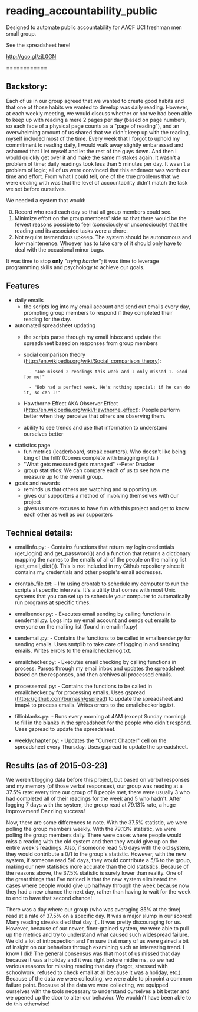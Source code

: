 # reading_accountability_public
Designed to automate public accountability for AACF UCI freshman men small group. 

See the spreadsheet here!

http://goo.gl/zjL0GN

============

Backstory:
-------------
Each of us in our group agreed that we wanted to create good habits and that one of those habits we wanted to develop was daily reading. However, at each weekly meeting, we would discuss whether or not we had been able to keep up with reading a mere 2 pages per day (based on page numbers, so each face of a physical page counts as a "page of reading"), and an overwhelming amount of us shared that we didn't keep up with the reading, myself included most of the time. Every week that I forgot to uphold my commitment to reading daily, I would walk away slightly embarassed and ashamed that I let myself and let the rest of the guys down. And then I would quickly get over it and make the same mistakes again. It wasn't a problem of time; daily readings took less than 5 minutes per day. It wasn't a problem of logic; all of us were convinced that this endeavor was worth our time and effort. From what I could tell, one of the true problems that we were dealing with was that the level of accountability didn't match the task we set before ourselves. 

We needed a system that would:

0. Record who read each day so that all group members could see.
0. Minimize effort on the group members' side so that there would be the fewest reasons possible to feel 
      (consciously or unconsciously) that the reading and its associated tasks were a chore.
0. Not require tremendous upkeep. The system should be autonomous and low-maintenence. Whoever has to take care     of it should only have to deal with the occasional minor bugs.
 
It was time to stop <b>only</b> "<i>trying harder</i>"; it was time to leverage programming skills and psychology to achieve our goals.



Features
---------
* daily emails
    - the scripts log into my email account and send out emails every day, prompting group members to respond if they completed their reading for the day.
* automated spreadsheet updating      
    - the scripts parse through my email inbox and update the spreadsheet based on responses from group members
    - social comparison theory (http://en.wikipedia.org/wiki/Social_comparison_theory): 
    
            - "Joe missed 2 readings this week and I only missed 1. Good for me!"
            
            - "Bob had a perfect week. He's nothing special; if he can do it, so can I!"
    - Hawthorne Effect AKA Observer Effect (http://en.wikipedia.org/wiki/Hawthorne_effect): People perform better when they perceive that others are observing them.
    - ability to see trends and use that information to understand ourselves better
* statistics page
    - fun metrics (leaderboard, streak counters). Who doesn't like being king of the hill? (Comes complete with bragging rights.)
    - "What gets measured gets managed" --Peter Drucker
    - group statistics: We can compare each of us to see how me measure up to the overall group.
* goals and rewards
    - reminds us that others are watching and supporting us
    - gives our supporters a method of involving themselves with our project
    - gives us more excuses to have fun with this project and get to know each other as well as our supporters
    


Technical details:
-------------
* emailinfo.py:
      - Contains functions that return my login credentials (get_login() and get_password()) and a function that returns a dictionary mapping the names to the emails of all of the people on the mailing list (get_email_dict()). This is not included in my Github repository since it contains my credentials and other people's email addresses.

* crontab_file.txt:
      - I'm using crontab to schedule my computer to run the scripts at specific intervals. It's a utility that comes with most Unix systems that you can set up to schedule your computer to automatically run programs at specific times.

* emailsender.py:
      - Executes email sending by calling functions in sendemail.py. Logs into my email account and sends out emails to everyone on the mailing list (found in emailinfo.py)

* sendemail.py:
      - Contains the functions to be called in emailsender.py for sending emails. Uses smtplib to take care of logging in and sending emails. Writes errors to the emailcheckerlog.txt.

* emailchecker.py:
      - Executes email checking by calling functions in process. Parses through my email inbox and updates the spreadsheet based on the responses, and then archives all processed emails. 

* processemail.py:
      - Contains the functions to be called in emailchecker.py for processing emails. Uses gspread (https://github.com/burnash/gspread) to update the spreadsheet and imap4 to process emails. Writes errors to the emailcheckerlog.txt.

* fillinblanks.py:
      - Runs every morning at 4AM (except Sunday morning) to fill in the blanks in the spreadsheet for the people who didn't respond. Uses gspread to update the spreadsheet.

* weeklychapter.py:
      - Updates the "Current Chapter" cell on the spreadsheet every Thursday. Uses gspread to update the spreadsheet.


Results (as of 2015-03-23)
-------------

We weren't logging data before this project, but based on verbal responses and my memory (of those verbal responses), our group was reading at a 37.5% rate: every time our group of 8 people met, there were usually 3 who had completed all of their readings for the week and 5 who hadn't. After logging 7 days with the system, the group read at 79.13% rate, a huge improvement! Dazzling success! 

Now, there are some differences to note. With the 37.5% statistic, we were polling the group members weekly. With the 79.13% statistic, we were polling the group members daily. There were cases where people would miss a reading with the old system and then they would give up on the entire week's readings. Also, if someone read 5/6 days with the old system, they would contribute a 0/1 to the group's statistic. However, with the new system, if someone read 5/6 days, they would contribute a 5/6 to the group, making our new statistics more accurate than the old statistics. Because of the reasons above, the 37.5% statistic is surely lower than reality. One of the great things that I've noticed is that the new system eliminated the cases where people would give up halfway through the week because now they had a new chance the next day, rather than having to wait for the week to end to have that second chance!

There was a day where our group (who was averaging 85% at the time) read at a rate of 37.5% on a specific day. It was a major slump in our scores! Many reading streaks died that day :( . It was pretty discouraging for us. However, because of our newer, finer-grained system, we were able to pull up the metrics and try to understand what caused such widespread failure. We did a lot of introspection and I'm sure that many of us were gained a bit of insight on our behaviors through examining such an interesting trend. I know I did! The general consensus was that most of us missed that day because it was a holiday and it was right before midterms, so we had various reasons for missing reading that day (forgot, stressed with schoolwork, refused to check email at all because it was a holiday, etc.). Because of the data we were collecting, we were able to pinpoint a common failure point. Because of the data we were collecting, we equipped ourselves with the tools necessary to understand ourselves a bit better and we opened up the door to alter our behavior. We wouldn't have been able to do this otherwise!

